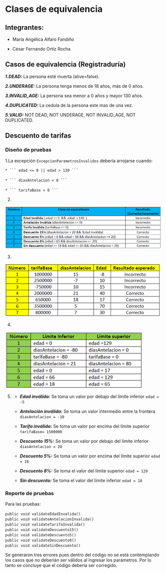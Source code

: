 ﻿# Clases de equivalencia

## Integrantes:

* María Angélica Alfaro Fandiño

* César Fernando Ortiz Rocha

## Casos de equivalencia (Registraduría)

***1.DEAD:*** La persona esté muerta (alive=false).
 
***2.UNDERAGE:*** La persona tenga menos de 18 años, más de 0 años.
 
***3.INVALID_AGE:*** La persona sea menor a 0 años y mayor 130 años.
 
***4.DUPLICATED:*** La cedula de la persona este mas de una vez.
 
***5.VALID:*** NOT DEAD, NOT UNDERAGE, NOT INVALID_AGE, NOT DUPLICATED.

## Descuento de tarifas

### Diseño de pruebas

1.La excepción ``` ExcepcionParametrosInvalidos ``` debería arrojarse cuando:

	* ``` edad <= 0 || edad > 130 ```

	* ``` diasAntelacion < 0 ```

	* ``` tarifaBase < 0 ``` 

2. 
![](https://github.com/Angelica-Alfaro/Lab3-CVDS/blob/master/Anexo/Tabla2.PNG)

3. 
![](https://github.com/Angelica-Alfaro/Lab3-CVDS/blob/master/Anexo/Tabla3.PNG)

4. 
![](https://github.com/Angelica-Alfaro/Lab3-CVDS/blob/master/Anexo/Tabla4.PNG)

5.   * ***Edad inválida:*** Se toma un valor por debajo del límite inferior ``` edad = -5 ```

     * ***Antelación inválida:*** Se toma un valor intermedio entre la frontera ``` diasAntelacion = -10 ```

     * ***Tarifa inválida:*** Se toma un valor por encima del límite superior ``` tarifaBase= 1500000 ```

     * ***Descuento 15%:*** Se toma un valor por debajo del límite inferior ``` diasAntelacion = 20 ```

     * ***Descuento 5%:*** Se toma un valor por encima del límite superior ``` edad = 18 ```

     * ***Descuento 8%:*** Se toma el valor del límite superior ``` edad = 129 ```

     * ***Sin descuento:*** Se toma el valor del límite inferior ``` edad = 18 ```

### Reporte de pruebas

Para las pruebas:

``` public void validateEdadInvalida() ```\
``` public void validateAntelacionInvalida() ```\
``` public void validateTarifaInvalida() ```\
``` public void validateDescuento15() ```\
``` public void validateDescuento5() ```\
``` public void validateDescuento8() ```\
``` public void validateSinDescuento() ```

Se generaron tres errores pues dentro del código no se está contemplando los casos que no deberián ser válidos al ingresar los parámetros.
Por lo tanto se concluye que el código debería ser corregido.

	
	


